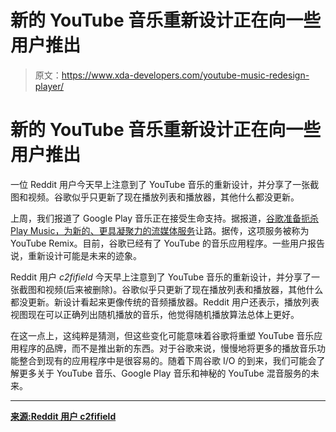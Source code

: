# 新的 YouTube 音乐重新设计正在向一些用户推出

> 原文：<https://www.xda-developers.com/youtube-music-redesign-player/>

# 新的 YouTube 音乐重新设计正在向一些用户推出

一位 Reddit 用户今天早上注意到了 YouTube 音乐的重新设计，并分享了一张截图和视频。谷歌似乎只更新了现在播放列表和播放器，其他什么都没更新。

上周，我们报道了 Google Play 音乐正在接受生命支持。据报道，[谷歌准备扼杀 Play Music，为新的、更具凝聚力的流媒体服务](https://www.xda-developers.com/google-play-music-replaced-youtube-remix/)让路。据传，这项服务被称为 YouTube Remix。目前，谷歌已经有了 YouTube 的音乐应用程序。一些用户报告说，重新设计可能是未来的迹象。

Reddit 用户 *c2fifield* 今天早上注意到了 YouTube 音乐的重新设计，并分享了一张截图和视频(后来被删除)。谷歌似乎只更新了现在播放列表和播放器，其他什么都没更新。新设计看起来更像传统的音频播放器。Reddit 用户还表示，播放列表视图现在可以正确列出随机播放的音乐，他觉得随机播放算法总体上更好。

在这一点上，这纯粹是猜测，但这些变化可能意味着谷歌将重塑 YouTube 音乐应用程序的品牌，而不是推出新的东西。对于谷歌来说，慢慢地将更多的播放音乐功能整合到现有的应用程序中是很容易的。随着下周谷歌 I/O 的到来，我们可能会了解更多关于 YouTube 音乐、Google Play 音乐和神秘的 YouTube 混音服务的未来。

* * *

[**来源:Reddit 用户 c2fifield**](https://www.reddit.com/r/Android/comments/8gqtz6/new_youtube_music_redesign/)
